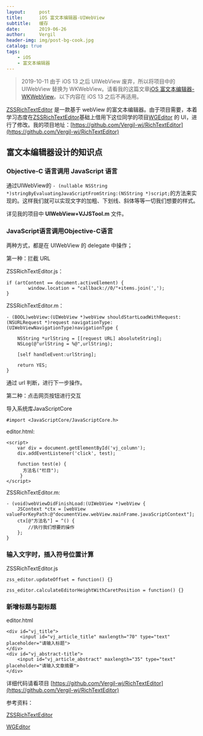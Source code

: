 ```yaml
---
layout:     post
title:      iOS 富文本编辑器-UIWebView
subtitle:   缓存
date:       2019-06-26
author:     Vergil
header-img: img/post-bg-cook.jpg
catalog: true
tags:
    - iOS
    - 富文本编辑器
---
```



>2019-10-11 由于 iOS 13 之后 UIWebView 废弃，所以将项目中的UIWebView 替换为 WKWebView。请看我的这篇文章[iOS 富文本编辑器-WKWebView](https://www.jianshu.com/p/dc2c95126751)。以下内容在 iOS 13 之后不再适用。

[ZSSRichTextEditor](https://github.com/nnhubbard/ZSSRichTextEditor) 是一款基于 webView 的富文本编辑器。由于项目需要，本着学习态度在[ZSSRichTextEditor](https://github.com/nnhubbard/ZSSRichTextEditor)基础上借用下这位同学的项目[WGEditor](https://github.com/study123456/WGEditor-mobile) 的 UI，进行了修改。我的项目地址：[https://github.com/Vergil-wj/RichTextEditor](https://github.com/Vergil-wj/RichTextEditor)

## 富文本编辑器设计的知识点

### Objective-C 语言调用 JavaScript 语言

通过UIWebView的 `- (nullable NSString *)stringByEvaluatingJavaScriptFromString:(NSString *)script;`的方法来实现的。这样我们就可以实现文字的加粗、下划线、斜体等等一切我们想要的样式。

详见我的项目中 **UIWebView+VJJSTool.m** 文件。

### JavaScript语言调用Objective-C语言

两种方式，都是在 UIWebView 的 delegate 中操作；

第一种：拦截 URL

ZSSRichTextEditor.js：

```
if (artContent == document.activeElement) {
        window.location = "callback://0/"+items.join(',');
}
```

ZSSRichTextEditor.m：


```
- (BOOL)webView:(UIWebView *)webView shouldStartLoadWithRequest:(NSURLRequest *)request navigationType:(UIWebViewNavigationType)navigationType {
    
    NSString *urlString = [[request URL] absoluteString];
    NSLog(@"urlString = %@",urlString);
    
    [self handleEvent:urlString];
    
    return YES;
}
```

通过 url 判断，进行下一步操作。

第二种：点击网页按钮进行交互

导入系统库JavaScriptCore

```
#import <JavaScriptCore/JavaScriptCore.h>
```

editor.html:

```
<script>
    var div = document.getElementById('vj_column');
    div.addEventListener('click', test);
        
    function test(e) {
      方法名("栏目");
     }
</script>
```

ZSSRichTextEditor.m:

```
- (void)webViewDidFinishLoad:(UIWebView *)webView {
    JSContext *ctx = [webView valueForKeyPath:@"documentView.webView.mainFrame.javaScriptContext"];
    ctx[@"方法名"] = ^() {
        //执行我们想要的操作 
    };
}
```

### 输入文字时，插入符号位置计算

ZSSRichTextEditor.js

```
zss_editor.updateOffset = function() {}

zss_editor.calculateEditorHeightWithCaretPosition = function() {}

```

### 新增标题与副标题

editor.html

```
<div id="vj_title">
     <input id="vj_article_title" maxlength="70" type="text" placeholder="请输入标题">
</div>
<div id="vj_abstract-title">
    <input id="vj_article_abstract" maxlength="35" type="text" placeholder="请输入文章摘要">
</div>
```

详细代码请看项目 [https://github.com/Vergil-wj/RichTextEditor](https://github.com/Vergil-wj/RichTextEditor)

参考资料：

[ZSSRichTextEditor](https://github.com/nnhubbard/ZSSRichTextEditor)

[WGEditor](https://github.com/study123456/WGEditor-mobile)





